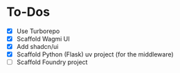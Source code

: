 # To-Dos

- [x] Use Turborepo
- [x] Scaffold Wagmi UI
- [x] Add shadcn/ui
- [x] Scaffold Python (Flask) uv project (for the middleware)
- [ ] Scaffold Foundry project
